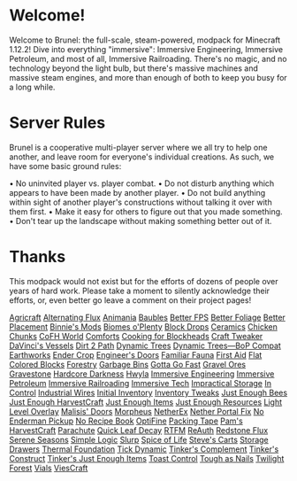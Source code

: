 # Welcome!

Welcome to Brunel: the full-scale,
steam-powered, modpack for Minecraft
1.12.2! Dive into everything
"immersive": Immersive Engineering,
Immersive Petroleum, and most of all,
Immersive Railroading. There's no magic,
and no technology beyond the light bulb,
but there's massive machines and massive
steam engines, and more than enough of
both to keep you busy for a long while.

# Server Rules

Brunel is a cooperative multi-player
server where we all try to help one
another, and leave room for everyone's
individual creations. As such, we have
some basic ground rules:

• No uninvited player vs. player combat.
• Do not disturb anything which appears
  to have been made by another player.
• Do not build anything within sight of
  another player's constructions without
  talking it over with them first.
• Make it easy for others to figure out
  that you made something.
• Don't tear up the landscape without
  making something better out of it.

# Thanks

This modpack would not exist but for the
efforts of dozens of people over years
of hard work. Please take a moment to
silently acknowledge their efforts, or,
even better go leave a comment on their
project pages!

[Agricraft](https://minecraft.curseforge.com/projects/agricraft)
[Alternating Flux](https://minecraft.curseforge.com/projects/alternating-flux)
[Animania](https://minecraft.curseforge.com/projects/animania)
[Baubles](https://minecraft.curseforge.com/projects/baubles)
[Better FPS](https://minecraft.curseforge.com/projects/betterfps)
[Better Foliage](https://minecraft.curseforge.com/projects/better-foliage)
[Better Placement](https://minecraft.curseforge.com/projects/better-placement)
[Binnie's Mods](https://minecraft.curseforge.com/projects/binnies-mods)
[Biomes o'Plenty](https://minecraft.curseforge.com/projects/biomes-o-plenty)
[Block Drops](https://minecraft.curseforge.com/projects/block-drops-jei-addon)
[Ceramics](https://minecraft.curseforge.com/projects/ceramics)
[Chicken Chunks](https://minecraft.curseforge.com/projects/chicken-chunks-1-8)
[CoFH World](https://minecraft.curseforge.com/projects/cofh-world)
[Comforts](https://minecraft.curseforge.com/projects/comforts)
[Cooking for Blockheads](https://minecraft.curseforge.com/projects/cooking-for-blockheads)
[Craft Tweaker](https://minecraft.curseforge.com/projects/crafttweaker)
[DaVinci's Vessels](https://minecraft.curseforge.com/projects/davincis-vessels)
[Dirt 2 Path](https://minecraft.curseforge.com/projects/dirt2path)
[Dynamic Trees](https://minecraft.curseforge.com/projects/dynamictrees)
[Dynamic Trees—BoP Compat](https://minecraft.curseforge.com/projects/dtbop)
[Earthworks](https://minecraft.curseforge.com/projects/earthworks)
[Ender Crop](https://minecraft.curseforge.com/projects/ender-crop)
[Engineer's Doors](https://minecraft.curseforge.com/projects/engineers-doors)
[Familiar Fauna](https://minecraft.curseforge.com/projects/familiar-fauna)
[First Aid](https://minecraft.curseforge.com/projects/first-aid)
[Flat Colored Blocks](https://minecraft.curseforge.com/projects/flat-colored-blocks)
[Forestry](https://minecraft.curseforge.com/projects/forestry)
[Garbage Bins](https://minecraft.curseforge.com/projects/trashcans-reborn)
[Gotta Go Fast](https://minecraft.curseforge.com/projects/gotta-go-fast)
[Gravel Ores](https://minecraft.curseforge.com/projects/simple-gravel-ores)
[Gravestone](https://minecraft.curseforge.com/projects/gravestone-mod)
[Hardcore Darkness](https://minecraft.curseforge.com/projects/hardcore-darkness)
[Hwyla](https://minecraft.curseforge.com/projects/hwyla)
[Immersive Engineering](https://minecraft.curseforge.com/projects/immersive-engineering)
[Immersive Petroleum](https://minecraft.curseforge.com/projects/immersive-petroleum)
[Immersive Railroading](https://minecraft.curseforge.com/projects/immersive-railroading)
[Immersive Tech](https://minecraft.curseforge.com/projects/immersive-tech)
[Impractical Storage](https://minecraft.curseforge.com/projects/impractical-storage)
[In Control](https://minecraft.curseforge.com/projects/in-control)
[Industrial Wires](https://minecraft.curseforge.com/projects/industrial-wires)
[Initial Inventory](https://minecraft.curseforge.com/projects/initial-inventory)
[Inventory Tweaks](https://minecraft.curseforge.com/projects/inventory-tweaks)
[Just Enough Bees](https://minecraft.curseforge.com/projects/just-enough-forestry-bees-jefb)
[Just Enough HarvestCraft](https://minecraft.curseforge.com/projects/just-enough-harvestcraft)
[Just Enough Items](https://minecraft.curseforge.com/projects/jei)
[Just Enough Resources](https://minecraft.curseforge.com/projects/just-enough-resources-jer)
[Light Level Overlay](https://minecraft.curseforge.com/projects/light-level-overlay-reloaded)
[Malisis' Doors](https://minecraft.curseforge.com/projects/malisisdoors)
[Morpheus](https://minecraft.curseforge.com/projects/morpheus)
[NetherEx](https://minecraft.curseforge.com/projects/netherex)
[Nether Portal Fix](https://minecraft.curseforge.com/projects/netherportalfix)
[No Enderman Pickup](https://minecraft.curseforge.com/projects/no-enderman-pickup)
[No Recipe Book](https://minecraft.curseforge.com/projects/no-recipe-book)
[OptiFine](https://www.optifine.net/home)
[Packing Tape](https://minecraft.curseforge.com/projects/packing-tape)
[Pam's HarvestCraft](https://minecraft.curseforge.com/projects/pams-harvestcraft)
[Parachute](https://minecraft.curseforge.com/projects/parachutemod)
[Quick Leaf Decay](https://minecraft.curseforge.com/projects/quick-leaf-decay)
[RTFM](https://minecraft.curseforge.com/projects/rtfm)
[ReAuth](https://minecraft.curseforge.com/projects/reauth)
[Redstone Flux](https://minecraft.curseforge.com/projects/redstone-flux)
[Serene Seasons](https://minecraft.curseforge.com/projects/serene-seasons)
[Simple Logic](https://minecraft.curseforge.com/projects/basic-logic)
[Slurp](https://minecraft.curseforge.com/projects/slurp)
[Spice of Life](https://minecraft.curseforge.com/projects/the-spice-of-life)
[Steve's Carts]()
[Storage Drawers]()
[Thermal Foundation]()
[Tick Dynamic]()
[Tinker's Complement]()
[Tinker's Construct]()
[Tinker's Just Enough Items]()
[Toast Control](https://minecraft.curseforge.com/projects/toast-control)
[Tough as Nails]()
[Twilight Forest]()
[Vials]()
[ViesCraft]()
